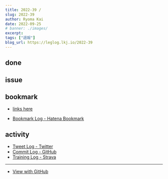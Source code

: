 ```yaml
---
title: 2022-39 / 
slug: 2022-39
author: Ryoma Kai
date: 2022-09-25
# banner: ./images/
excerpt: 
tags: ["週報"]
blog_url: https://leglog.lkj.io/2022-39
---
```


<!--greeting here-->

## done

### 

## issue

### 

## bookmark

- [links here]()


- [Bookmark Log - Hatena Bookmark](https://b.hatena.ne.jp/Ryo_K/bookmark)

## activity

<Tweet tweetLink="" />
<Instagram instagramId="" />
<YouTube youTubeId="" />

- [Tweet Log - Twitter](https://twitter.com/search?q=(from%3Alegnoh)%20until%3A2022-09-25%20since%3A2022-09-19%20-filter%3Areplies&src=typed_query)
- [Commit Log - GitHub](https://github.com/legnoh?tab=overview&from=2022-09-19&to=2022-09-25)
- [Training Log - Strava](https://www.strava.com/athletes/47349424/training/log)

----

- [View with GitHub](https://github.com/legnoh/leglog/blob/master/content/posts/202x/2022/39/index.md)
